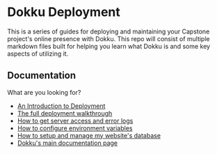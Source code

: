 # Dokku Deployment
This is a series of guides for deploying and maintaining your Capstone project's online presence with Dokku. This repo will consist of multiple markdown files built for helping you learn what Dokku is and some key aspects of utilizing it.

## Documentation

What are you looking for?

- [An Introduction to Deployment](https://github.com/gocodeup/dokku-deployment-guide/blob/main/docs/introduction_to_deployment.md#readme)
- [The full deployment walkthrough](https://github.com/gocodeup/dokku-deployment-guide/blob/main/docs/deploy.md#readme)
- [How to get server access and error logs](https://github.com/gocodeup/dokku-deployment-guide/blob/main/docs/server_faq.md#readme)
- [How to configure environment variables](https://github.com/gocodeup/dokku-deployment-guide/blob/main/docs/enviroment_variables.md#readme)
- [How to setup and manage my website's database](https://github.com/gocodeup/dokku-deployment-guide/blob/main/docs/database_managment.md#readme)
- [Dokku's main documentation page](https://dokku.com/docs/getting-started/installation/)